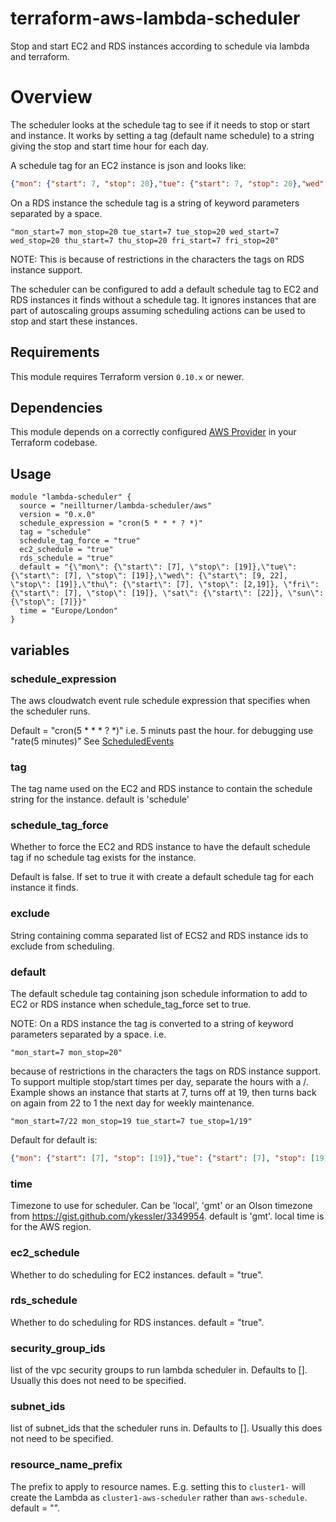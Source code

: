# terraform-aws-lambda-scheduler
Stop and start EC2 and RDS instances according to schedule via lambda and terraform.

# Overview

The scheduler looks at the schedule tag to see if it needs to stop or start and instance.
It works by setting a tag (default name schedule) to a string giving the stop and start time hour for each day.

A schedule tag for an EC2 instance is json and looks like:
```json
{"mon": {"start": 7, "stop": 20},"tue": {"start": 7, "stop": 20},"wed": {"start": 7, "stop": 20},"thu": {"start": 7, "stop": 20}, "fri": {"start": 7, "stop": 20}}
```

On a RDS instance the schedule tag is a string of keyword parameters separated by a space.
```
"mon_start=7 mon_stop=20 tue_start=7 tue_stop=20 wed_start=7 wed_stop=20 thu_start=7 thu_stop=20 fri_start=7 fri_stop=20"
```
NOTE: This is because of restrictions in the characters the tags on RDS instance support.

The scheduler can be configured to add a default schedule tag to EC2 and RDS instances it finds without a schedule tag.
It ignores instances that are part of autoscaling groups assuming scheduling actions can be used to stop and start these instances.


## Requirements

This module requires Terraform version `0.10.x` or newer.

## Dependencies

This module depends on a correctly configured [AWS Provider](https://www.terraform.io/docs/providers/aws/index.html) in your Terraform codebase.

## Usage

```
module "lambda-scheduler" {
  source = "neillturner/lambda-scheduler/aws"
  version = "0.x.0"
  schedule_expression = "cron(5 * * * ? *)"
  tag = "schedule"
  schedule_tag_force = "true"
  ec2_schedule = "true"
  rds_schedule = "true"
  default = "{\"mon\": {\"start\": [7], \"stop\": [19]},\"tue\": {\"start\": [7], \"stop\": [19]},\"wed\": {\"start\": [9, 22], \"stop\": [19]},\"thu\": {\"start\": [7], \"stop\": [2,19]}, \"fri\": {\"start\": [7], \"stop\": [19]}, \"sat\": {\"start\": [22]}, \"sun\": {\"stop\": [7]}}"
  time = "Europe/London"
}
```
## variables

### schedule_expression
The aws cloudwatch event rule schedule expression that specifies when the scheduler runs.

Default = "cron(5 * * * ? *)"  i.e. 5 minuts past the hour. for debugging use "rate(5 minutes)" See [ScheduledEvents](https://docs.aws.amazon.com/AmazonCloudWatch/latest/events/ScheduledEvents.html)

### tag
The tag name used on the EC2 and RDS instance to contain the schedule string for the instance. default is 'schedule'

### schedule_tag_force
Whether to force the EC2 and RDS instance to have the default schedule tag if no schedule tag exists for the instance.

Default is false. If set to true it with create a default schedule tag for each instance it finds.

### exclude
String containing comma separated list of ECS2 and RDS instance ids to exclude from scheduling.

### default
The default schedule tag containing json schedule information to add to EC2 or RDS instance when schedule_tag_force set to true.

NOTE: On a RDS instance the tag is converted to a string of keyword parameters separated by a space.  i.e.
```
"mon_start=7 mon_stop=20"
```
because of restrictions in the characters the tags on RDS instance support.
To support multiple stop/start times per day, separate the hours with a /. Example shows an instance that starts at 7, turns off at 19, then turns back on again from 22 to 1 the next day for weekly maintenance.
```
"mon_start=7/22 mon_stop=19 tue_start=7 tue_stop=1/19"
```

Default for default is:
```json
{"mon": {"start": [7], "stop": [19]},"tue": {"start": [7], "stop": [19]},"wed": {"start": [9, 22], "stop": [19]},"thu": {"start": [7], "stop": [2,19]}, "fri": {"start": [7], "stop": [19]}, "sat": {"start": [22]}, "sun": {"stop": [7]}}
```

### time
Timezone to use for scheduler. Can be 'local', 'gmt' or an Olson timezone from https://gist.github.com/ykessler/3349954. default is 'gmt'. local time is for the AWS region.

### ec2_schedule
Whether to do scheduling for EC2 instances. default = "true".

### rds_schedule
Whether to do scheduling for RDS instances. default = "true".

### security_group_ids
list of the vpc security groups to run lambda scheduler in. Defaults to []. Usually this does not need to be specified.

### subnet_ids
list of subnet_ids that the scheduler runs in. Defaults to []. Usually this does not need to be specified.

### resource_name_prefix
The prefix to apply to resource names. E.g. setting this to `cluster1-` will create the Lambda as `cluster1-aws-scheduler` rather than `aws-schedule`. default = "".
